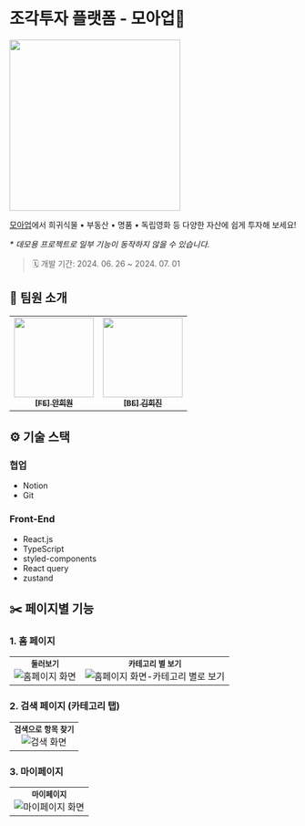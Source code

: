 # 조각투자 플랫폼 - 모아업🌱

<img src="https://github.com/user-attachments/assets/5afc4c83-28af-4e05-8a5f-b9295df41f90" width=300 />

[모아업](https://moaup.netlify.app/)에서 희귀식물 • 부동산 • 명품 • 독립영화 등 다양한 자산에 쉽게 투자해 보세요!

_\* 데모용 프로젝트로 일부 기능이 동작하지 않을 수 있습니다._

> 🗓️ 개발 기간: 2024. 06. 26 ~ 2024. 07. 01

## 👥 팀원 소개

<table>
  <tbody>
    <tr>
      <td align="center"><a href="https://github.com/naya-h2">
      <img width=140px src="https://avatars.githubusercontent.com/u/103186362?v=4" alt=""/><br />
      <sub><b>[FE] 안희원</b></sub></a><br /></td>
      <td align="center"><a href="https://github.com/wiishj">
      <img width=140px src="https://avatars.githubusercontent.com/u/79927765?v=4" alt=""/><br />
      <sub><b>[BE] 김희진</b></sub></a><br /></td>
    </tr>
  </tbody>
</table>

## ⚙️ 기술 스택

### 협업

- Notion
- Git

### Front-End

- React.js
- TypeScript
- styled-components
- React query
- zustand

## ✂️ 페이지별 기능

### 1. 홈 페이지

<table>
  <tbody>
    <tr>
      <td align="center"><sub><b>둘러보기</b></sub><br><img src="https://github.com/user-attachments/assets/349f8a98-c716-4666-bc68-2a24ddbd23ca" alt="홈페이지 화면" /></td>
      <td align="center"><sub><b>카테고리 별 보기</b></sub><br><img src="https://github.com/user-attachments/assets/4e53311e-62cc-4c0c-8289-778e6730fd74" alt="홈페이지 화면-카테고리 별로 보기" /></td>
    </tr>
  </tbody>
</table>

### 2. 검색 페이지 (카테고리 탭)

<table>
  <tbody>
    <tr>
      <td align="center"><sub><b>검색으로 항목 찾기</b></sub><br><img src="https://github.com/user-attachments/assets/d80ba7d7-7303-4882-8199-40eb07e942cf" alt="검색 화면" /></td>
    </tr>
  </tbody>
</table>

### 3. 마이페이지

<table>
  <tbody>
    <tr>
      <td align="center"><sub><b>마이페이지</b></sub><br><img src="https://github.com/user-attachments/assets/45f6d301-53f0-47b0-9d8d-650c8dce9593" alt="마이페이지 화면" /></td>
    </tr>
  </tbody>
</table>
